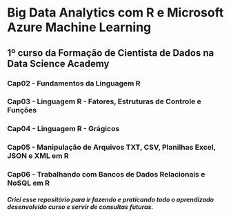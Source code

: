 # Big Data Analytics com R e Microsoft Azure Machine Learning

## 1º curso da Formação de Cientista de Dados na Data Science Academy

### Cap02 - Fundamentos da Linguagem R
### Cap03 - Linguagem R - Fatores, Estruturas de Controle e Funções
### Cap04 - Linguagem R - Grágicos
### Cap05 - Manipulação de Arquivos TXT, CSV, Planilhas Excel, JSON e XML em R
### Cap06 - Trabalhando com Bancos de Dados Relacionais e NoSQL em R



##### Criei esse repositório para ir fazendo e praticando todo o aprendizado desenvolvido curso e servir de consultas futuras.
